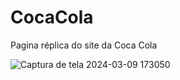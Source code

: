 # CocaCola
Pagina réplica do site da Coca Cola


![Captura de tela 2024-03-09 173050](https://github.com/ElianJB/CocaCola/assets/158785847/66dc7385-799d-4a16-b476-822c9caf6337)
